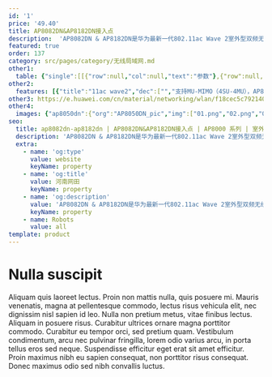 ```yaml
---
id: '1'
price: '49.40'
title: AP8082DN&AP8182DN接入点
description:  'AP8082DN & AP8182DN是华为最新一代802.11ac Wave 2室外型双频无线接入点设备，支持4×4 MU-MIMO和4条空间流，具有卓越的室外覆盖性能及超强的硬件防护，满足室外无线网络部署要求，适用于高密场馆、广场、步行街、游乐场等覆盖场景。'
featured: true
order: 137
category: src/pages/category/无线局域网.md
other1: 
  table: {"single":[[{"row":null,"col":null,"text":"参数"},{"row":null,"col":null,"text":"AP8082DN & AP8182DN"}],[{"row":null,"col":null,"text":"尺寸（直径×高）"},{"row":null,"col":null,"text":"Φ165mm×387mm"}],[{"row":null,"col":null,"text":"电源输入"},{"row":null,"col":null,"text":"PoE供电：满足802.3at/bt以太网供电标准；仅2.5G/5G口支持PoE输入"}],[{"row":null,"col":null,"text":"最大功耗"},{"row":null,"col":null,"text":"802.3bt供电：45W（不包含PoE_OUT接口输出功耗）\n802.3at供电：25.5W（PoE_OUT功能和GE/POE_OUT口不可用，5GE和SFP不可同时使用）\n\n说明：实际最大功耗遵照不同国家和地区法规而有所不同。802.3at供电标准下，射频功率降低，2.4G射频工作在2×4模式。"}],[{"row":null,"col":null,"text":"工作温度"},{"row":null,"col":null,"text":"-40℃～+65℃"}],[{"row":null,"col":null,"text":"天线类型"},{"row":null,"col":null,"text":"AP8082DN: 内置定向天线(水平波瓣角60°，垂直波瓣角30°)\nAP8182DN: 室外型外接天线（可选配美化罩隐藏天线，实现全向天线内置）"}],[{"row":null,"col":null,"text":"可同时在线的用户数量"},{"row":null,"col":null,"text":"≤512"}],[{"row":null,"col":null,"text":"最大发射功率"},{"row":null,"col":null,"text":"2.4G:  29dBm（组合功率）\n5G: 28dBm（组合功率）\n\n说明：实际发射功率遵照不同国家和地区法规而有所不同。"}],[{"row":null,"col":null,"text":"MIMO:空间流"},{"row":null,"col":null,"text":"4×4:4   整机8条流"}],[{"row":null,"col":null,"text":"无线协议"},{"row":null,"col":null,"text":"802.11a/b/g/n/ac/ac wave2"}],[{"row":null,"col":null,"text":"最高速率"},{"row":null,"col":null,"text":"AP8082DN：2.53Gbps\nAP8182DN：3.46Gbps"}]]}
other2:
  features: [{"title":"11ac wave2","dec":["","支持MU-MIMO（4SU-4MU），AP8082DN整机速率可达2.53Gbps，AP8182DN支持双5G，整机速率可达3.46Gbps",""]},{"title":"工业级设计","dec":["","内置5KA天馈防雷，以太网接口6KA/6KV增强防雷设计，IP68防水防尘等级，满足工业级使用要求",""]},{"title":"物联网融合","dec":["","支持PoE out，扩展摄像头和RFID、Zigbee等物联网协议",""]}]
other3: https://e.huawei.com/cn/material/networking/wlan/f18cec5c792140a1918642efbea12399
other4:
  images: {"ap8050dn":{"org":"AP8050DN_pic","img":["01.png","02.png","03.png","04.png","05.png","06.png","07.png","08.png","09.png","10.png","11.png"]}}
seo:
  title: ap8082dn-ap8182dn | AP8082DN&AP8182DN接入点 | AP8000 系列 | 室外接入点 | 无线局域网 | 企业网络
  description: 'AP8082DN & AP8182DN是华为最新一代802.11ac Wave 2室外型双频无线接入点设备，支持4×4 MU-MIMO和4条空间流，具有卓越的室外覆盖性能及超强的硬件防护，满足室外无线网络部署要求，适用于高密场馆、广场、步行街、游乐场等覆盖场景。'
  extra:
    - name: 'og:type'
      value: website
      keyName: property
    - name: 'og:title'
      value: 河南网田
      keyName: property
    - name: 'og:description'
      value: 'AP8082DN & AP8182DN是华为最新一代802.11ac Wave 2室外型双频无线接入点设备，支持4×4 MU-MIMO和4条空间流，具有卓越的室外覆盖性能及超强的硬件防护，满足室外无线网络部署要求，适用于高密场馆、广场、步行街、游乐场等覆盖场景。'
      keyName: property
    - name: Robots
      value: all
template: product
---
```


# Nulla suscipit

Aliquam quis laoreet lectus. Proin non mattis nulla, quis posuere mi. Mauris venenatis, magna at pellentesque commodo, lectus risus vehicula elit, nec dignissim nisl sapien id leo. Nulla non pretium metus, vitae finibus lectus. Aliquam in posuere risus. Curabitur ultrices ornare magna porttitor commodo. Curabitur eu tempor orci, sed pretium quam. Vestibulum condimentum, arcu nec pulvinar fringilla, lorem odio varius arcu, in porta tellus eros sed neque. Suspendisse efficitur eget erat sit amet efficitur. Proin maximus nibh eu sapien consequat, non porttitor risus consequat. Donec maximus odio sed nibh convallis luctus.